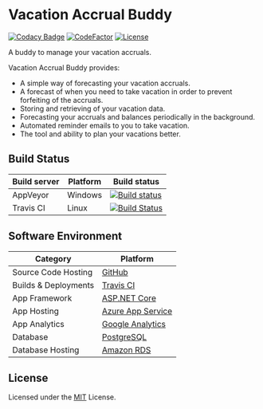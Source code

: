 # Vacation Accrual Buddy
[![Codacy Badge](https://api.codacy.com/project/badge/Grade/3722391d5a33499caf9521b7875505d4)](https://www.codacy.com/app/sujithravikumar/vacation-accrual-buddy?utm_source=github.com&amp;utm_medium=referral&amp;utm_content=sujithravikumar/vacation-accrual-buddy&amp;utm_campaign=Badge_Grade)
[![CodeFactor](https://www.codefactor.io/repository/github/sujithravikumar/vacation-accrual-buddy/badge)](https://www.codefactor.io/repository/github/sujithravikumar/vacation-accrual-buddy)
[![License](https://img.shields.io/badge/License-MIT-blue.svg)](https://opensource.org/licenses/MIT)

A buddy to manage your vacation accruals.

Vacation Accrual Buddy provides:
* A simple way of forecasting your vacation accruals.
* A forecast of when you need to take vacation in order to prevent forfeiting of the accruals.
* Storing and retrieving of your vacation data.
* Forecasting your accruals and balances periodically in the background.
* Automated reminder emails to you to take vacation.
* The tool and ability to plan your vacations better.

## Build Status

| Build server | Platform | Build status
| --- | --- | ---
| AppVeyor | Windows | [![Build status](https://ci.appveyor.com/api/projects/status/cq4rwvp5tbdij53v?svg=true)](https://ci.appveyor.com/project/sujithravikumar/vacation-accrual-buddy)
| Travis CI | Linux | [![Build Status](https://travis-ci.org/sujithravikumar/vacation-accrual-buddy.svg?branch=master)](https://travis-ci.org/sujithravikumar/vacation-accrual-buddy)

## Software Environment

| Category | Platform
| --- | ---
| Source Code Hosting | [GitHub](https://github.com/)
| Builds & Deployments | [Travis CI](https://travis-ci.org/)
| App Framework | [ASP.NET Core](https://docs.microsoft.com/en-us/aspnet/core/)
| App Hosting | [Azure App Service](https://azure.microsoft.com/en-us/services/app-service/)
| App Analytics | [Google Analytics](https://analytics.google.com/analytics/web/)
| Database | [PostgreSQL](https://www.postgresql.org/)
| Database Hosting | [Amazon RDS](https://aws.amazon.com/rds/)

## License

Licensed under the [MIT](LICENSE) License.
